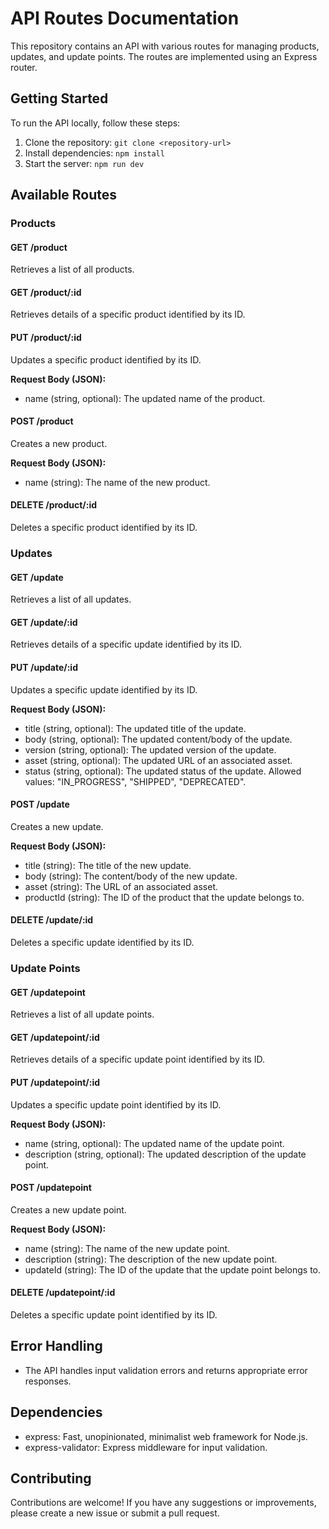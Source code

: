 # API Routes Documentation

This repository contains an API with various routes for managing products, updates, and update points. The routes are implemented using an Express router.

## Getting Started

To run the API locally, follow these steps:

1. Clone the repository: `git clone <repository-url>`
2. Install dependencies: `npm install`
3. Start the server: `npm run dev`

## Available Routes

### Products

#### GET /product

Retrieves a list of all products.

#### GET /product/:id

Retrieves details of a specific product identified by its ID.

#### PUT /product/:id

Updates a specific product identified by its ID.

**Request Body (JSON):**

- name (string, optional): The updated name of the product.

#### POST /product

Creates a new product.

**Request Body (JSON):**

- name (string): The name of the new product.

#### DELETE /product/:id

Deletes a specific product identified by its ID.

### Updates

#### GET /update

Retrieves a list of all updates.

#### GET /update/:id

Retrieves details of a specific update identified by its ID.

#### PUT /update/:id

Updates a specific update identified by its ID.

**Request Body (JSON):**

- title (string, optional): The updated title of the update.
- body (string, optional): The updated content/body of the update.
- version (string, optional): The updated version of the update.
- asset (string, optional): The updated URL of an associated asset.
- status (string, optional): The updated status of the update. Allowed values: "IN_PROGRESS", "SHIPPED", "DEPRECATED".

#### POST /update

Creates a new update.

**Request Body (JSON):**

- title (string): The title of the new update.
- body (string): The content/body of the new update.
- asset (string): The URL of an associated asset.
- productId (string): The ID of the product that the update belongs to.

#### DELETE /update/:id

Deletes a specific update identified by its ID.

### Update Points

#### GET /updatepoint

Retrieves a list of all update points.

#### GET /updatepoint/:id

Retrieves details of a specific update point identified by its ID.

#### PUT /updatepoint/:id

Updates a specific update point identified by its ID.

**Request Body (JSON):**

- name (string, optional): The updated name of the update point.
- description (string, optional): The updated description of the update point.

#### POST /updatepoint

Creates a new update point.

**Request Body (JSON):**

- name (string): The name of the new update point.
- description (string): The description of the new update point.
- updateId (string): The ID of the update that the update point belongs to.

#### DELETE /updatepoint/:id

Deletes a specific update point identified by its ID.

## Error Handling

- The API handles input validation errors and returns appropriate error responses.

## Dependencies

- express: Fast, unopinionated, minimalist web framework for Node.js.
- express-validator: Express middleware for input validation.

## Contributing

Contributions are welcome! If you have any suggestions or improvements, please create a new issue or submit a pull request.
